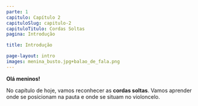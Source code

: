 ```yaml
---
parte: 1
capitulo: Capítulo 2
capituloSlug: capitulo-2
capituloTitulo: Cordas Soltas
pagina: Introdução

title: Introdução

page-layout: intro
images: menina_busto.jpg+balao_de_fala.png
---
```


**Olá meninos!**

No capítulo de hoje, vamos reconhecer as **cordas soltas**. Vamos aprender onde se posicionam na pauta e onde se situam no violoncelo.
